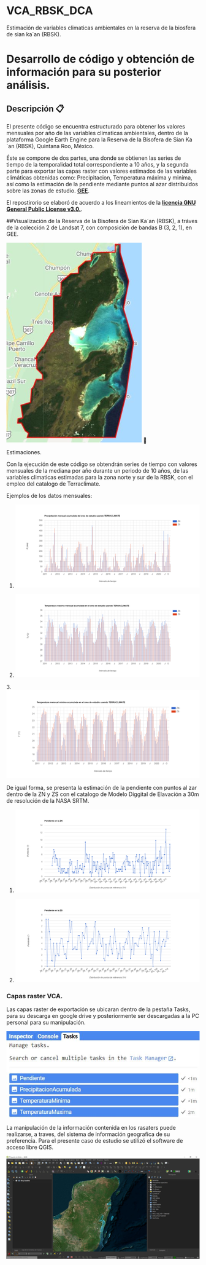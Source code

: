 # VCA_RBSK_DCA
Estimación de variables climaticas ambientales en la reserva de la biosfera de sian ka´an (RBSK).

# Desarrollo de código y obtención de información para su posterior análisis.

## Descripción 📋
El presente código se encuentra estructurado para obtener los valores mensuales por año de las variables climaticas ambientales, dentro de la plataforma Google Earth Engine para la Reserva de la Bisofera de Sian Ka´an (RBSK), Quintana Roo, México. 

Éste se compone de dos partes, una donde se obtienen las series de tiempo de la temporalidad total correspondiente a 10 años, y la segunda parte para exportar las capas raster  con valores estimados de las variables climáticas obtenidas como: Precipitacion, Temperatura máxima y miníma, así como la estimación de la pendiente mediante puntos al azar distribuidos sobre las zonas de estudio.   [**GEE**](https://developers.google.com/earth-engine/guides/getstarted?hl=en).

El repostirorio se elaboró de acuerdo a los lineamientos de la [**licencia GNU General Public License v3.0.**](https://choosealicense.com/licenses/gpl-3.0/).

##Visualización de la Reserva de la Bisofera de Sian Ka´an (RBSK), a tráves de la colección 2 de Landsat 7, con composición de bandas B (3, 2, 1), en GEE.

![alt text](https://github.com/demostenesmx/NDVI-SAVI_DCA/blob/main/C02_B_3_2_1_RBSK.JPG) 📖

Estimaciones.

Con la ejecución de este código se obtendrán series de tiempo con valores mensuales de la mediana por año durante un periodo de 10 años, de las variables climaticas estimadas  para la zona norte y sur de la RBSK, con el empleo del catalogo de Terraclimate.

Ejemplos de los datos mensuales:

1. ![alt text](https://github.com/demostenesmx/VCA_RBSK_DCA/blob/main/PrepM_ZN-ZS.png)

2. ![alt text](https://github.com/demostenesmx/VCA_RBSK_DCA/blob/main/temmaxM_ZN-ZS.png)

3.![alt text](https://github.com/demostenesmx/VCA_RBSK_DCA/blob/main/temminM_ZN-ZS.png)

De igual forma, se presenta la estimación de la pendiente con puntos al zar dentro de la ZN y ZS con el catalogo de Modelo Diggital de Elavación a 30m de resolución de la NASA SRTM.

1. ![alt text](https://github.com/demostenesmx/VCA_RBSK_DCA/blob/main/Pend-ZN.png)

2. ![alt text](https://github.com/demostenesmx/VCA_RBSK_DCA/blob/main/Pend-ZS.png)


### Capas raster VCA. 
Las capas raster de exportación se ubicaran dentro de la pestaña Tasks, para su descarga en google drive y posteriormente ser descargadas a la PC personal para su manipulación.

![alt text](https://github.com/demostenesmx/VCA_RBSK_DCA/blob/main/Tasks_VCA.JPG)

La manipulación de la información contenida en los rasaters puede realizarse, a traves, del sistema de información geografica de su preferencia. Para el presente caso de estudio se utilizó el software de acceso libre QGIS.

![alt text](https://github.com/demostenesmx/NDVI-SAVI_DCA/blob/main/QGis.JPG)
